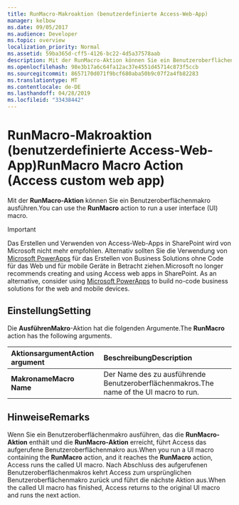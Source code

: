 ```yaml
---
title: RunMacro-Makroaktion (benutzerdefinierte Access-Web-App)
manager: kelbow
ms.date: 09/05/2017
ms.audience: Developer
ms.topic: overview
localization_priority: Normal
ms.assetid: 59ba365d-cff5-4126-bc22-4d5a37578aab
description: Mit der RunMacro-Aktion können Sie ein Benutzeroberflächenmakro ausführen.
ms.openlocfilehash: 98e3b17a6c64fa12ac37e4551d45714c873f5ccb
ms.sourcegitcommit: 8657170d071f9bcf680aba50b9c07f2a4fb82283
ms.translationtype: MT
ms.contentlocale: de-DE
ms.lasthandoff: 04/28/2019
ms.locfileid: "33438442"
---
```

# <a name="runmacro-macro-action-access-custom-web-app"></a><span data-ttu-id="8fc61-103">RunMacro-Makroaktion (benutzerdefinierte Access-Web-App)</span><span class="sxs-lookup"><span data-stu-id="8fc61-103">RunMacro Macro Action (Access custom web app)</span></span>

<span data-ttu-id="8fc61-104">Mit der **RunMacro-Aktion** können Sie ein Benutzeroberflächenmakro ausführen.</span><span class="sxs-lookup"><span data-stu-id="8fc61-104">You can use the **RunMacro** action to run a user interface (UI) macro.</span></span> 
  
> [!IMPORTANT]
> <span data-ttu-id="8fc61-p101">Das Erstellen und Verwenden von Access-Web-Apps in SharePoint wird von Microsoft nicht mehr empfohlen. Alternativ sollten Sie die Verwendung von [Microsoft PowerApps](https://powerapps.microsoft.com/en-us/) für das Erstellen von Business Solutions ohne Code für das Web und für mobile Geräte in Betracht ziehen.</span><span class="sxs-lookup"><span data-stu-id="8fc61-p101">Microsoft no longer recommends creating and using Access web apps in SharePoint. As an alternative, consider using [Microsoft PowerApps](https://powerapps.microsoft.com/en-us/) to build no-code business solutions for the web and mobile devices.</span></span> 
  
## <a name="setting"></a><span data-ttu-id="8fc61-107">Einstellung</span><span class="sxs-lookup"><span data-stu-id="8fc61-107">Setting</span></span>

<span data-ttu-id="8fc61-108">Die **AusführenMakro**-Aktion hat die folgenden Argumente.</span><span class="sxs-lookup"><span data-stu-id="8fc61-108">The **RunMacro** action has the following arguments.</span></span> 
  
|<span data-ttu-id="8fc61-109">**Aktionsargument**</span><span class="sxs-lookup"><span data-stu-id="8fc61-109">**Action argument**</span></span>|<span data-ttu-id="8fc61-110">**Beschreibung**</span><span class="sxs-lookup"><span data-stu-id="8fc61-110">**Description**</span></span>|
|:-----|:-----|
|<span data-ttu-id="8fc61-111">**Makroname**</span><span class="sxs-lookup"><span data-stu-id="8fc61-111">**Macro Name**</span></span> <br/> |<span data-ttu-id="8fc61-112">Der Name des zu ausführende Benutzeroberflächenmakros.</span><span class="sxs-lookup"><span data-stu-id="8fc61-112">The name of the UI macro to run.</span></span>  <br/> |
   
## <a name="remarks"></a><span data-ttu-id="8fc61-113">Hinweise</span><span class="sxs-lookup"><span data-stu-id="8fc61-113">Remarks</span></span>

<span data-ttu-id="8fc61-114">Wenn Sie ein Benutzeroberflächenmakro ausführen, das die **RunMacro-Aktion** enthält und die **RunMacro-Aktion** erreicht, führt Access das aufgerufene Benutzeroberflächenmakro aus.</span><span class="sxs-lookup"><span data-stu-id="8fc61-114">When you run a UI macro containing the **RunMacro** action, and it reaches the **RunMacro** action, Access runs the called UI macro.</span></span> <span data-ttu-id="8fc61-115">Nach Abschluss des aufgerufenen Benutzeroberflächenmakros kehrt Access zum ursprünglichen Benutzeroberflächenmakro zurück und führt die nächste Aktion aus.</span><span class="sxs-lookup"><span data-stu-id="8fc61-115">When the called UI macro has finished, Access returns to the original UI macro and runs the next action.</span></span> 
  

